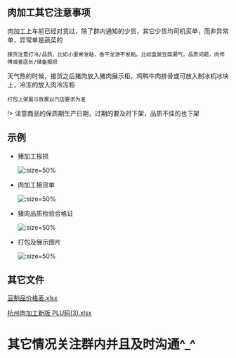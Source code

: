 ## 肉加工其它注意事项

肉加工上车前已经对货过，除了群内通知的少货，其它少货均司机买单，而非异常单，异常单是蔬菜的

	接货注意打冷/品质，比如小里脊发粘，香干龙游干发粘。比如盒装豆腐漏气，品质问题，肉师傅或者店长/储备报损

天气热的时候，接货之后猪肉放入猪肉展示柜，鸡鸭牛肉排骨或可放入制冰机冰块上，冷冻的放入肉冷冻柜

	打包上架展示放置以门店要求为准

!> 注意商品的保质期生产日期，过期的要及时下架，品质不佳的也下架

## 示例

* 猪加工报损

     ![](../../resources/pic/common/示例肉加工报损.jpeg ':size=50%')

* 肉加工接货单

     ![](../../resources/pic/common/示例肉豆制品收货单.jpeg ':size=50%')

* 猪肉品质检验合格证   

     ![](../../resources/pic/common/示例猪肉品质检验合格证.jpeg ':size=50%')

* 打包及展示图片

     ![](../../resources/pic/common/示例豆制品展示.jpeg ':size=50%')


## 其它文件
<p><a href="/WORKFLOWS4COMPANY/resources/files/official/豆制品价格表.xlsx">豆制品价格表.xlsx</a></p>
<p><a href="/WORKFLOWS4COMPANY/resources/files/official/杭州肉加工新版 PLU码(3).xlsx">杭州肉加工新版 PLU码(3).xlsx</a></p>


# 其它情况关注群内并且及时沟通^_^
